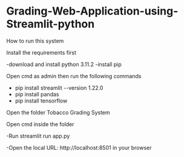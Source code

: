 # Grading-Web-Application-using-Streamlit-python

How to run this system

 Install the requirements first

-download and install python 3.11.2
-install pip

 Open cmd as admin then run the following commands 

- pip install streamlit --version 1.22.0
- pip install pandas
- pip install tensorflow

 Open the folder Tobacco Grading System

 Open cmd inside the folder

-Run streamlit run app.py

-Open the local URL: http://localhost:8501 in your browser
